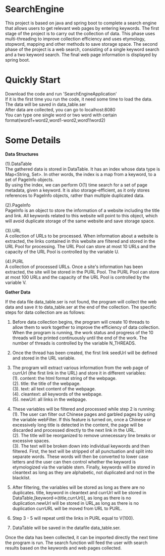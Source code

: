 # SearchEngine
This project is based on java and spring boot to complete a search engine that allows users to get relevant web pages by entering keywords. 
The first stage of the project is to carry out the collection of data. 
This phase uses multi-threading to improve collection efficiency and uses etymology, stopword, mapping and other methods to save storage space. 
The second phase of the project is a web search, consisting of a single keyword search and a two keyword search. 
The final web page information is displayed by spring boot.

# Quickly Start
Download the code and run 'SearchEngineApplication'  
If it is the first time you run the code, it need some time to load the data.  
The data will be saved in data_table.ser  
After data are collected, you can go to localhost:8080  
You can type one single word or two word with certain format(word1+word2,word1-word2,word1!word2)  

# Some Details  
**Data Structures**  
  
(1).DataTable  
The gathered data is stored in DataTable. It has an index whose data type is Map<String, Set<PageInfo>>. In other words, the index is a map from a keyword, to a set of PageInfo objects.  
By using the index, we can perform O(1) time search for a set of page metadata, given a keyword. It is also storage-efficient, as it only stores references to PageInfo objects, rather than multiple duplicated data.  
  
(2).PageInfo  
PageInfo is an object to store the information of a website including the title and link. All keywords related to this website will point to this object, which will avoid duplicate storage of the same website and save storage space.
  
(3).URL  
A collection of URLs to be processed. When information about a website is extracted, the links contained in this website are filtered and stored in the URL Pool for processing. The URL Pool can store at most 10 URLs and the capacity of the URL Pool is controlled by the variable U. 
  
(4).PURL  
A collection of processed URLs. Once a site's information has been extracted, the site will be stored in the PURL Pool. The PURL Pool can store at most 100 URLs and the capacity of the URL Pool is controlled by the variable V.  

**Gather Data**    
  
If the data file data_table.ser is not found, the program will collect the web data and save it to data_table.ser at the end of the collection. The specific steps for data collection are as follows:  

1. Before data collection begins, the program will create 10 threads to allow them to work together to improve the efficiency of data collection. When the program is running, the work status and progress of the 10 threads will be printed continuously until the end of the work. The number of threads is controlled by the variable N_THREADS.  
  
2. Once the thread has been created, the first link seedUrl will be defined and stored in the URL variable.   
  
3. The program will extract various information from the web page of currUrl (the first link in the URL) and store it in different variables:  
(1). content: the html format string of the webpage.  
(2). title: the title of the webpage.  
(3). text: all text content of the webpage.  
(4). cleantext: all keywords of the webpage.  
(5). newUrl: all links in the webpage. 
  
4. These variables will be filtered and processed while step 2 is running:  
(1). The user can filter out Chinese pages and garbled pages by using the variable webFilter. If this feature is turned on, once a Chinese or excessively long title is detected in the content, the page will be discarded and processed directly to the next link in the URL.  
(2). The title will be reorganized to remove unnecessary line breaks or excessive spaces.  
(3). The text will be broken down into individual keywords and then filtered. First, the text will be stripped of all punctuation and split into separate words. These words will then be converted to lower case letters and the user can then control whether the keyword is etymologized via the variable stem. Finally, keywords will be stored in cleantext as long as they are alphabetic, not duplicated and not in the blacklist.  
  
5. After filtering, the variables will be stored as long as there are no duplicates. title, keyword in cleantext and currUrl will be stored in DataTable,[keyword->(title,currUrl)], as long as there is no duplication.newUrl will be stored in URL,as long as there is no duplication currURL will be moved from URL to PURL.  
  
6. Step 3 - 5 will repeat until the links in PURL equal to V(100).  
  
7. DataTable will be saved in the datafile data_table.ser.  
  
Once the data has been collected, it can be imported directly the next time the program is run. The search function will feed the user with search results based on the keywords and web pages collected.  



